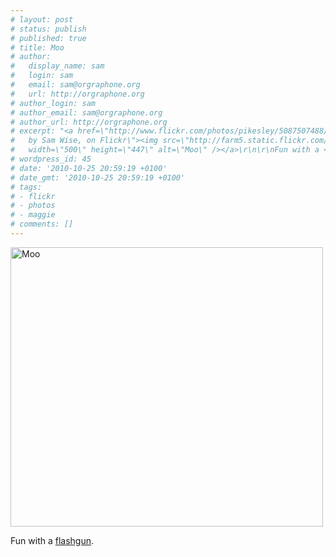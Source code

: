 ```yaml
---
# layout: post
# status: publish
# published: true
# title: Moo
# author:
#   display_name: sam
#   login: sam
#   email: sam@orgraphone.org
#   url: http://orgraphone.org
# author_login: sam
# author_email: sam@orgraphone.org
# author_url: http://orgraphone.org
# excerpt: "<a href=\"http://www.flickr.com/photos/pikesley/5087507488/\" title=\"Moo
#   by Sam Wise, on Flickr\"><img src=\"http://farm5.static.flickr.com/4128/5087507488_b64a5b08bb.jpg\"
#   width=\"500\" height=\"447\" alt=\"Moo\" /></a>\r\n\r\nFun with a <a href=\"http://kenrockwell.com/nikon/sb600.htm\">flashgun</a>."
# wordpress_id: 45
# date: '2010-10-25 20:59:19 +0100'
# date_gmt: '2010-10-25 20:59:19 +0100'
# tags:
# - flickr
# - photos
# - maggie
# comments: []
---
```

<p><a title="Moo by Sam Wise, on Flickr" href="http://www.flickr.com/photos/pikesley/5087507488/"><img src="http://farm5.static.flickr.com/4128/5087507488_b64a5b08bb.jpg" alt="Moo" width="500" height="447" /></a></p>
<p>Fun with a <a href="http://kenrockwell.com/nikon/sb600.htm">flashgun</a>.</p>

